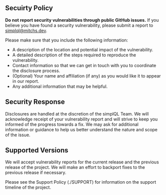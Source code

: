 ## Secuirty Policy

**Do not report security vulnerabilities through public GitHub issues.** If you believe you have found a security vulnerability, please submit a report to simplql@mitchs.dev.

Please make sure that you include the following information:

- A description of the location and potential impact of the vulnerability.
- A detailed description of the steps required to reproduce the vulnerability.
- Contact information so that we can get in touch with you to coordinate the disclosure process.
- (Optional) Your name and affiliation (if any) as you would like it to appear in our report.
- Any additional information that may be helpful.

## Security Response

Disclosures are handled at the discretion of the simplQL Team. We will acknowledge receipt of your vulnerability report and will strive to keep you informed of the progress towards a fix. We may ask for additional information or guidance to help us better understand the nature and scope of the issue.

## Supported Versions

We will accept vulnerability reports for the current release and the previous release of the project. We will make an effort to backport fixes to the previous release if necessary.

Please see the Support Policy (./SUPPORT) for information on the support timeline of the project.

